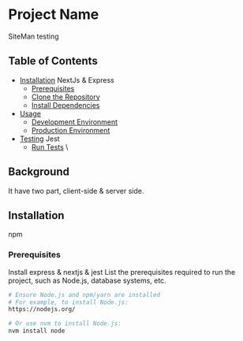 
# Project Name

SiteMan testing 

## Table of Contents

- [Installation](#installation) NextJs & Express
  - [Prerequisites](#prerequisites)
  - [Clone the Repository](#clone-the-repository)
  - [Install Dependencies](#install-dependencies)
- [Usage](#usage)
  - [Development Environment](#development-environment)
  - [Production Environment](#production-environment)
- [Testing](#testing) Jest
  - [Run Tests](#run-tests)
\

## Background

It have two part, client-side & server side.

## Installation
npm

### Prerequisites
Install express & nextjs & jest
List the prerequisites required to run the project, such as Node.js, database systems, etc.

```bash
# Ensure Node.js and npm/yarn are installed
# For example, to install Node.js:
https://nodejs.org/

# Or use nvm to install Node.js:
nvm install node
